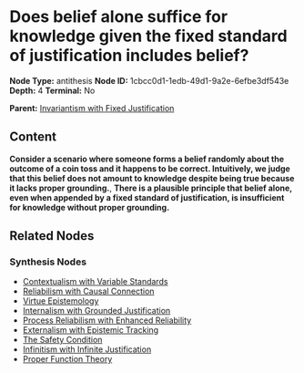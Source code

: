 # Does belief alone suffice for knowledge given the fixed standard of justification includes belief?

**Node Type:** antithesis
**Node ID:** 1cbcc0d1-1edb-49d1-9a2e-6efbe3df543e
**Depth:** 4
**Terminal:** No

**Parent:** [Invariantism with Fixed Justification](invariantism-with-fixed-justification-synthesis-e76fa64e-4989-4928-9702-d8d4d1b848b0.md)

## Content

**Consider a scenario where someone forms a belief randomly about the outcome of a coin toss and it happens to be correct. Intuitively, we judge that this belief does not amount to knowledge despite being true because it lacks proper grounding.**, **There is a plausible principle that belief alone, even when appended by a fixed standard of justification, is insufficient for knowledge without proper grounding.**

## Related Nodes

### Synthesis Nodes

- [Contextualism with Variable Standards](contextualism-with-variable-standards-synthesis-6a96d1bb-6193-4e93-b86e-17b2db12073f.md)
- [Reliabilism with Causal Connection](reliabilism-with-causal-connection-synthesis-9f48f50a-172f-4e2a-8124-a525f6d62ae3.md)
- [Virtue Epistemology](virtue-epistemology-synthesis-a69b3c03-24cf-4c54-bf3e-43ef9a94e3aa.md)
- [Internalism with Grounded Justification](internalism-with-grounded-justification-synthesis-578daa18-bd89-428c-b367-43e01679bb99.md)
- [Process Reliabilism with Enhanced Reliability](process-reliabilism-with-enhanced-reliability-synthesis-cf66602a-dad2-4303-bde5-3f29711b248c.md)
- [Externalism with Epistemic Tracking](externalism-with-epistemic-tracking-synthesis-e6f50aa7-1b8d-4916-8350-3d232a7d4c67.md)
- [The Safety Condition](the-safety-condition-synthesis-9525c1e3-ddc0-4940-95e6-3dd40a00e6c5.md)
- [Infinitism with Infinite Justification](infinitism-with-infinite-justification-synthesis-ace23a3e-2562-46aa-9227-998b49ac9d22.md)
- [Proper Function Theory](proper-function-theory-synthesis-401427ef-cb6b-4ffb-825d-7e7f59847bca.md)
